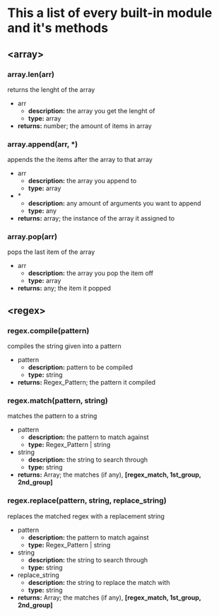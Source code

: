 # This a list of every built-in module and it's methods

## \<array\>

### array.len(arr)
  returns the lenght of the array
- arr
  - **description:** the array you get the lenght of 
  - **type:** array
- **returns:** number; the amount of items in array

### array.append(arr, *)
  appends the the items after the array to that array
- arr
  - **description:** the array you append to 
  - **type:** array
- \*
  - **description:** any amount of arguments you want to append
  - **type:** any
- **returns:** array; the instance of the array it assigned to

### array.pop(arr)
  pops the last item of the array
- arr
  - **description:** the array you pop the item off
  - **type:** array
- **returns:** any; the item it popped


## \<regex\>

### regex.compile(pattern)
  compiles the string given into a pattern
- pattern
  - **description:** pattern to be compiled
  - **type:** string
- **returns:** Regex_Pattern; the pattern it compiled

### regex.match(pattern, string)
  matches the pattern to a string
- pattern
  - **description:** the pattern to match against
  - **type:** Regex_Pattern | string
- string
  - **description:** the string to search through
  - **type:** string
- **returns:** Array; the matches (if any), **[regex_match, 1st_group, 2nd_group]**

### regex.replace(pattern, string, replace_string)
  replaces the matched regex with a replacement string
- pattern
  - **description:** the pattern to match against
  - **type:** Regex_Pattern | string
- string
  - **description:** the string to search through
  - **type:** string
- replace_string
  - **description:** the string to replace the match with
  - **type:** string
- **returns:** Array; the matches (if any), **[regex_match, 1st_group, 2nd_group]**